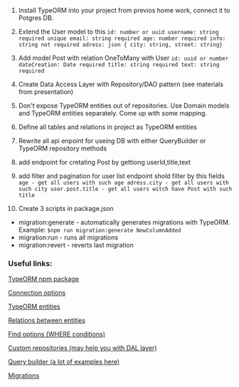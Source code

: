 1. Install TypeORM into your project from previos home work, connect it to Potgres DB.
2. Extend the User model to this
  `
    id: number or uuid
    username: string required unique
    email: string required
    age: number required
    info: string not required
    adress: json { city: string, street: string}
   `
3. Add model Post with relation OneToMany with User
  `
  id: uuid or number
  dateCreation: Date required
  title: string required
  text: string required
  `
4. Create Data Access Layer with Repository/DAO pattern (see materials from presentation)
5. Don't expose TypeORM entities out of repositories. Use Domain models and TypeORM entities separately. Come up with some mapping.
6. Define all tables and relations in project as TypeORM entities
7. Rewrite all api enpoint for useing DB with either QueryBuilder or TypeORM repository methods
8. add endpoint for cretating Post by gettiong userId,title,text
9. add filter and pagination for user list endpoint
  shold filter by this fields
  `
  age - get all users with such age
  adress.city - get all users with such city
  user.post.title - get all users witch have Post with such title
  `

10.  Create 3 scripts in package.json

- migration:generate - automatically generates migrations with TypeORM. Example: `$npm run migration:generate NewColumnAdded`
- migration:run - runs all migrations
- migration:revert - reverts last migration

### Useful links:

[TypeORM npm package](https://www.npmjs.com/package/typeorm)

[Connection options](https://typeorm.io/#/connection-options)

[TypeORM entities](https://typeorm.io/#/entities)

[Relations between entities](https://typeorm.io/#/relations)

[Find options (WHERE conditions)](https://typeorm.io/#/find-options)

[Custom repositories (may help you with DAL layer)](https://typeorm.io/#/custom-repository)

[Query builder (a lot of examples here)](https://typeorm.io/#/select-query-builder)

[Migrations](https://typeorm.io/#/migrations)
